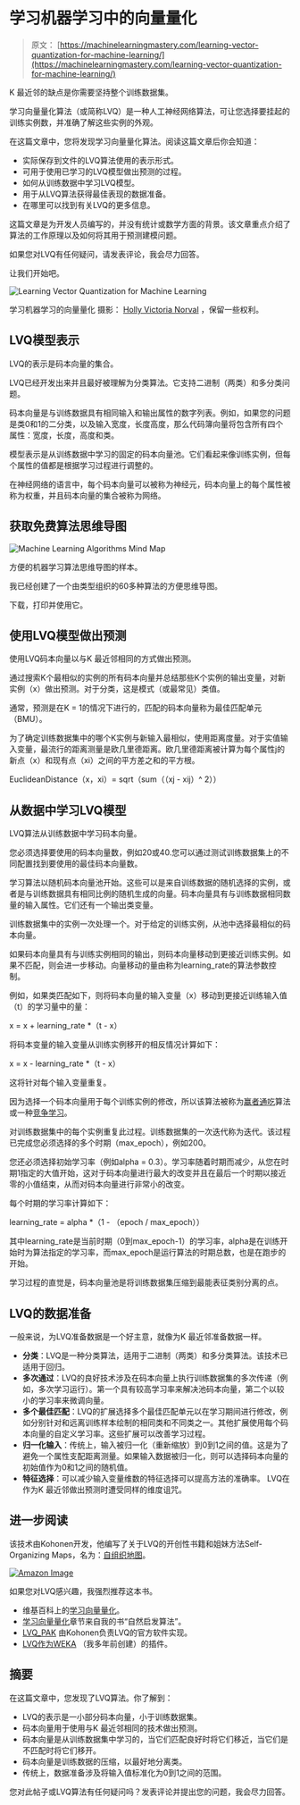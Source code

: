 # 学习机器学习中的向量量化

> 原文： [https://machinelearningmastery.com/learning-vector-quantization-for-machine-learning/](https://machinelearningmastery.com/learning-vector-quantization-for-machine-learning/)

K 最近邻的缺点是你需要坚持整个训练数据集。

学习向量量化算法（或简称LVQ）是一种人工神经网络算法，可让您选择要挂起的训练实例数，并准确了解这些实例的外观。

在这篇文章中，您将发现学习向量量化算法。阅读这篇文章后你会知道：

*   实际保存到文件的LVQ算法使用的表示形式。
*   可用于使用已学习的LVQ模型做出预测的过程。
*   如何从训练数据中学习LVQ模型。
*   用于从LVQ算法获得最佳表现的数据准备。
*   在哪里可以找到有关LVQ的更多信息。

这篇文章是为开发人员编写的，并没有统计或数学方面的背景。该文章重点介绍了算法的工作原理以及如何将其用于预测建模问题。

如果您对LVQ有任何疑问，请发表评论，我会尽力回答。

让我们开始吧。

![Learning Vector Quantization for Machine Learning](img/128726af4ffca05f1009aa49f39525e8.jpg)

学习机器学习的向量量化
摄影： [Holly Victoria Norval](https://www.flickr.com/photos/hollystar47/20282213340) ，保留一些权利。

## LVQ模型表示

LVQ的表示是码本向量的集合。

LVQ已经开发出来并且最好被理解为分类算法。它支持二进制（两类）和多分类问题。

码本向量是与训练数据具有相同输入和输出属性的数字列表。例如，如果您的问题是类0和1的二分类，以及输入宽度，长度高度，那么代码簿向量将包含所有四个属性：宽度，长度，高度和类。

模型表示是从训练数据中学习的固定的码本向量池。它们看起来像训练实例，但每个属性的值都是根据学习过程进行调整的。

在神经网络的语言中，每个码本向量可以被称为神经元，码本向量上的每个属性被称为权重，并且码本向量的集合被称为网络。

## 获取免费算法思维导图

![Machine Learning Algorithms Mind Map](img/2ce1275c2a1cac30a9f4eea6edd42d61.jpg)

方便的机器学习算法思维导图的样本。

我已经创建了一个由类型组织的60多种算法的方便思维导图。

下载，打印并使用它。

## 使用LVQ模型做出预测

使用LVQ码本向量以与K 最近邻相同的方式做出预测。

通过搜索K个最相似的实例的所有码本向量并总结那些K个实例的输出变量，对新实例（x）做出预测。对于分类，这是模式（或最常见）类值。

通常，预测是在K = 1的情况下进行的，匹配的码本向量称为最佳匹配单元（BMU）。

为了确定训练数据集中的哪个K实例与新输入最相似，使用距离度量。对于实值输入变量，最流行的距离测量是欧几里德距离。欧几里德距离被计算为每个属性j的新点（x）和现有点（xi）之间的平方差之和的平方根。

EuclideanDistance（x，xi）= sqrt（sum（（xj - xij）^ 2））

## 从数据中学习LVQ模型

LVQ算法从训练数据中学习码本向量。

您必须选择要使用的码本向量数，例如20或40.您可以通过测试训练数据集上的不同配置找到要使用的最佳码本向量数。

学习算法以随机码本向量池开始。这些可以是来自训练数据的随机选择的实例，或者是与训练数据具有相同比例的随机生成的向量。码本向量具有与训练数据相同数量的输入属性。它们还有一个输出类变量。

训练数据集中的实例一次处理一个。对于给定的训练实例，从池中选择最相似的码本向量。

如果码本向量具有与训练实例相同的输出，则码本向量移动到更接近训练实例。如果不匹配，则会进一步移动。向量移动的量由称为learning_rate的算法参数控制。

例如，如果类匹配如下，则将码本向量的输入变量（x）移动到更接近训练输入值（t）的学习量中的量：

x = x + learning_rate *（t - x）

将码本变量的输入变量从训练实例移开的相反情况计算如下：

x = x - learning_rate *（t - x）

这将针对每个输入变量重复。

因为选择一个码本向量用于每个训练实例的修改，所以该算法被称为[赢者通吃](https://en.wikipedia.org/wiki/Winner-take-all_(computing))算法或一种[竞争学习](https://en.wikipedia.org/wiki/Competitive_learning)。

对训练数据集中的每个实例重复此过程。训练数据集的一次迭代称为迭代。该过程已完成您必须选择的多个时期（max_epoch），例如200。

您还必须选择初始学习率（例如alpha = 0.3）。学习率随着时期而减少，从您在时期1指定的大值开始，这对于码本向量进行最大的改变并且在最后一个时期以接近零的小值结束，从而对码本向量进行非常小的改变。

每个时期的学习率计算如下：

learning_rate = alpha *（1 - （epoch / max_epoch））

其中learning_rate是当前时期（0到max_epoch-1）的学习率，alpha是在训练开始时为算法指定的学习率，而max_epoch是运行算法的时期总数，也是在跑步的开始。

学习过程的直觉是，码本向量池是将训练数据集压缩到最能表征类别分离的点。

## LVQ的数据准备

一般来说，为LVQ准备数据是一个好主意，就像为K 最近邻准备数据一样。

*   **分类**：LVQ是一种分类算法，适用于二进制（两类）和多分类算法。该技术已适用于回归。
*   **多次通过**：LVQ的良好技术涉及在码本向量上执行训练数据集的多次传递（例如，多次学习运行）。第一个具有较高学习率来解决池码本向量，第二个以较小的学习率来微调向量。
*   **多个最佳匹配**：LVQ的扩展选择多个最佳匹配单元以在学习期间进行修改，例如分别针对和远离训练样本绘制的相同类和不同类之一。其他扩展使用每个码本向量的自定义学习率。这些扩展可以改善学习过程。
*   **归一化输入**：传统上，输入被归一化（重新缩放）到0到1之间的值。这是为了避免一个属性支配距离测量。如果输入数据被归一化，则可以选择码本向量的初始值作为0和1之间的随机值。
*   **特征选择**：可以减少输入变量维数的特征选择可以提高方法的准确率。 LVQ在作为K 最近邻做出预测时遭受同样的维度诅咒。

## 进一步阅读

该技术由Kohonen开发，他编写了关于LVQ的开创性书籍和姐妹方法Self-Organizing Maps，名为：[自组织地图](http://www.amazon.com/dp/3540679219?tag=inspiredalgor-20)。

[![Amazon Image](img/741e0a605620af7a68b5e096dd05139b.jpg)](http://www.amazon.com/dp/3540679219?tag=inspiredalgor-20)

如果您对LVQ感兴趣，我强烈推荐这本书。

*   维基百科上的[学习向量量化](https://en.wikipedia.org/wiki/Learning_vector_quantization)。
*   [学习向量量化](http://www.cleveralgorithms.com/nature-inspired/neural/lvq.html)章节来自我的书“自然启发算法”。
*   [LVQ_PAK](http://www.cis.hut.fi/research/lvq_pak/) 由Kohonen负责LVQ的官方软件实现。
*   [LVQ作为WEKA](http://wekaclassalgos.sourceforge.net/) （我多年前创建）的插件。

## 摘要

在这篇文章中，您发现了LVQ算法。你了解到：

*   LVQ的表示是一小部分码本向量，小于训练数据集。
*   码本向量用于使用与K 最近邻相同的技术做出预测。
*   码本向量是从训练数据集中学习的，当它们匹配良好时将它们移近，当它们是不匹配时将它们移开。
*   码本向量是训练数据的压缩，以最好地分离类。
*   传统上，数据准备涉及将输入值标准化为0到1之间的范围。

您对此帖子或LVQ算法有任何疑问吗？发表评论并提出您的问题，我会尽力回答。